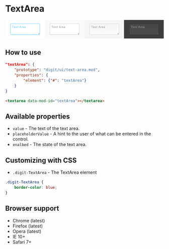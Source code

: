 # TextArea

![TextArea](screenshot.png)

## How to use

```json
"textArea": {
    "prototype": "digit/ui/text-area.mod",
    "properties": {
        "element": {"#": "textArea"}
    }
}
```

```html
<textarea data-mod-id="textArea"></textarea>
```



## Available properties

* `value` - The text of the text area.
* `placeholderValue` - A hint to the user of what can be entered in the control.
* `enalbed` - The state of the text area.


## Customizing with CSS

* `.digit-TextArea` - The TextArea element

```css
.digit-TextArea {
    border-color: blue;
}
```



## Browser support

* Chrome (latest)
* Firefox (latest)
* Opera (latest)
* IE 10+
* Safari 7+
